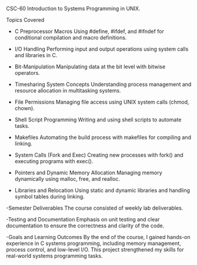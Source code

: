 CSC-60
Introduction to Systems Programming in UNIX.

Topics Covered
- C Preprocessor Macros
Using #define, #ifdef, and #ifndef for conditional compilation and macro definitions.

- I/O Handling
Performing input and output operations using system calls and libraries in C.

- Bit-Manipulation
Manipulating data at the bit level with bitwise operators.

- Timesharing System Concepts
Understanding process management and resource allocation in multitasking systems.

- File Permissions
Managing file access using UNIX system calls (chmod, chown).

- Shell Script Programming
Writing and using shell scripts to automate tasks.

- Makefiles
Automating the build process with makefiles for compiling and linking.

- System Calls (Fork and Exec)
Creating new processes with fork() and executing programs with exec().

- Pointers and Dynamic Memory Allocation
Managing memory dynamically using malloc, free, and realloc.

- Libraries and Relocation
Using static and dynamic libraries and handling symbol tables during linking.

-Semester Deliverables
The course consisted of weekly lab deliverables.

-Testing and Documentation
Emphasis on unit testing and clear documentation to ensure the correctness and clarity of the code.

-Goals and Learning Outcomes
By the end of the course, I gained hands-on experience in C systems programming, including memory management, process control, and low-level I/O. This project strengthened my skills for real-world systems programming tasks.
